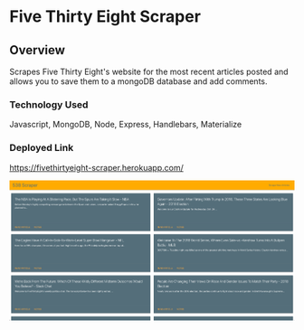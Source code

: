 # Five Thirty Eight Scraper

## Overview

Scrapes Five Thirty Eight's website for the most recent articles posted and allows you to save them to a mongoDB database and add comments.

### Technology Used

Javascript, MongoDB, Node, Express, Handlebars, Materialize

### Deployed Link

https://fivethirtyeight-scraper.herokuapp.com/

![screenshot](https://github.com/tmd913/mongo-scraper/blob/master/public/images/538scraper.png?raw=true)

